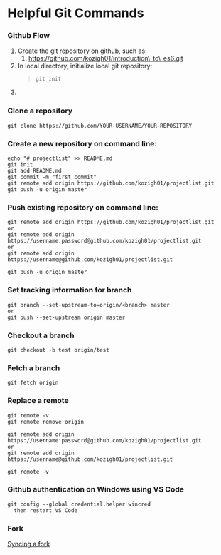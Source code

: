 # Helpful Git Commands

### Github Flow

1. Create the git repository on github, such as:  
   1. https://github.com/kozigh01/introduction\_to\_es6.git
2. In local directory, initialize local git repository:
    >`git init`
3. 
### Clone a repository

```text
git clone https://github.com/YOUR-USERNAME/YOUR-REPOSITORY
```

### Create a new repository on command line:

```text
echo "# projectlist" >> README.md
git init
git add README.md
git commit -m "first commit"
git remote add origin https://github.com/kozigh01/projectlist.git
git push -u origin master
```

### Push existing repository on command line:

```text
git remote add origin https://github.com/kozigh01/projectlist.git
or
git remote add origin https://username:password@github.com/kozigh01/projectlist.git
or
git remote add origin https://username@github.com/kozigh01/projectlist.git

git push -u origin master
```

### Set tracking information for branch

```text
git branch --set-upstream-to=origin/<branch> master
or
git push --set-upstream origin master
```

### Checkout a branch

```text
git checkout -b test origin/test
```

### Fetch a branch

```text
git fetch origin
```

### Replace a remote

```text
git remote -v
git remote remove origin

git remote add origin https://username:password@github.com/kozigh01/projectlist.git
or
git remote add origin https://username@github.com/kozigh01/projectlist.git

git remote -v
```

### Github authentication on Windows using VS Code

```text
git config --global credential.helper wincred
  then restart VS Code
```

### Fork

[Syncing a fork](https://help.github.com/articles/syncing-a-fork/)


